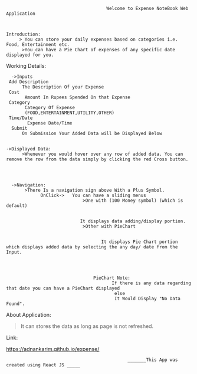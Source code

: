  
 
 
 
 
 
 
 
 
 
                                          Welcome to Expense NoteBook Web Application



    Introduction:
         > You can store your daily expenses based on categories i.e. Food, Entertainment etc.
          >You can have a Pie Chart of expenses of any specific date displayed for you.

Working Details:

      ->Inputs 
     Add Description
          The Description Of your Expense
     Cost
           Amount In Rupees Spended On that Expense
     Category
           Category Of Expense
           (FOOD,ENTERTAINMENT,UTILITY,OTHER)
     Time/Date
            Expense Date/Time
      Submit
          On Submission Your Added Data will be Displayed Below
          
   
    ->Displayed Data:
          >Whenever you would hover over any row of added data. You can remove the row from the data simply by clicking the red Cross button.
    
 
 
 
      ->Navigation:
           >There Is a navigation sign above With a Plus Symbol.
                 OnClick->   You can have a sliding menus 
                                 >One with (100 Money symbol) (which is default) 
                                
                                
                                It displays data adding/display portion.
                                 >Other with PieChart 
                                        
                                        
                                        It displays Pie Chart portion which displays added data by selecting the any day/ date from the                                        Input.
            
            
            
            
                                     PieChart Note:
                                            If there is any data regarding that date you can have a PieChart displayed 
                                             else
                                             It Would Display "No Data Found". 




About Application:

   >It can stores the data as long as page is not refreshed.




Link:

  https://adnankarim.github.io/expense/










































                                                  _______This App was created using React JS _____

